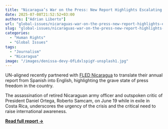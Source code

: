 ```yaml
---
title: "Nicaragua’s War on the Press: New Report Highlights Escalating Repression"
date: 2025-07-08T21:52:52+03:00
authors: ["Adrian Liberto"]
url: "global-issues/nicaraguas-war-on-the-press-new-report-highlights-escalating-repression"
slug: "global-issues/nicaraguas-war-on-the-press-new-report-highlights-escalating-repression"
categories: 
  - "Human Rights"
  - "Global Issues"
tags: 
  - "Journalism"
  - "Nicaragua"
image: "/images/denissa-devy-OfLdxlspigY-unsplash1.jpg"
---
```


UN-aligned recently partnered with [FLED Nicaragua](https://fled.ong/) to translate their annual report from Spanish into English, highlighting the grave state of press freedom in the country.

The assassination of retired Nicaraguan army officer and outspoken critic of President Daniel Ortega, Roberto Samcam, on June 19 while in exile in Costa Rica, underscores the urgency of the crisis and the critical need to raise international awareness.

[**Read full report ->**](/PDFs/Press-Freedom-Report-JanuaryMarch-2025.pdf)